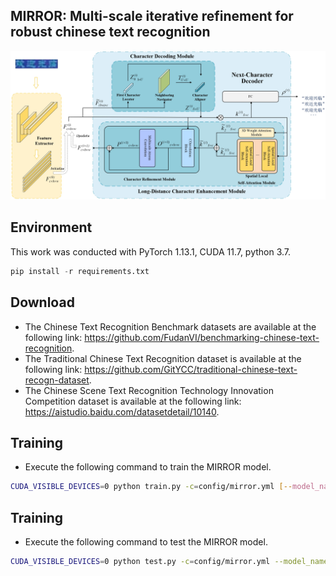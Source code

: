 ## MIRROR: Multi-scale iterative refinement for robust chinese text recognition

![architecture](./architecture.jpg)

## Environment
This work was conducted with PyTorch 1.13.1, CUDA 11.7, python 3.7.
```python
pip install -r requirements.txt
```

## Download
* The Chinese Text Recognition Benchmark datasets are available at the following link: https://github.com/FudanVI/benchmarking-chinese-text-recognition.
* The Traditional Chinese Text Recognition dataset is available at the following link: https://github.com/GitYCC/traditional-chinese-text-recogn-dataset.
* The Chinese Scene Text Recognition Technology Innovation Competition dataset is available at the following link: https://aistudio.baidu.com/datasetdetail/10140.

## Training
* Execute the following command to train the MIRROR model.
```bash
CUDA_VISIBLE_DEVICES=0 python train.py -c=config/mirror.yml [--model_name=mirror] [--enc_version=base] [--iters=2] [--num_sa_layers=1] [--num_mg_layers=1] [--max_len=32]
```
## Training

- Execute the following command to test the MIRROR model.

```bash
CUDA_VISIBLE_DEVICES=0 python test.py -c=config/mirror.yml --model_name=mirror [--enc_version=base] [--iters=2] [--num_sa_layers=1] [--num_mg_layers=1]
```

